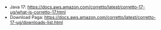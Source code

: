 - Java 17: https://docs.aws.amazon.com/corretto/latest/corretto-17-ug/what-is-corretto-17.html
- Download Paga: https://docs.aws.amazon.com/corretto/latest/corretto-17-ug/downloads-list.html
